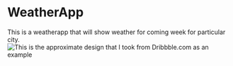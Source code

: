 # WeatherApp
This is a weatherapp that will show weather for coming week for particular city.
![This is the approximate design that I took from Dribbble.com as an example](https://cdn.dribbble.com/userupload/3271871/file/original-3860cbdbfb333c4132d34353d29f3b12.jpg?compress=1&resize=1200x900)
